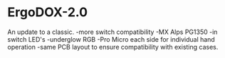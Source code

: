 # ErgoDOX-2.0

An update to a classic. 
-more switch compatibility
  -MX Alps PG1350
-in switch LED's
-underglow RGB
-Pro Micro each side for individual hand operation
-same PCB layout to ensure compatibility with existing cases. 
